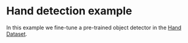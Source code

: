 # Hand detection example

In this example we fine-tune a pre-trained object detector in the [Hand Dataset](https://www.robots.ox.ac.uk/~vgg/data/hands/).
